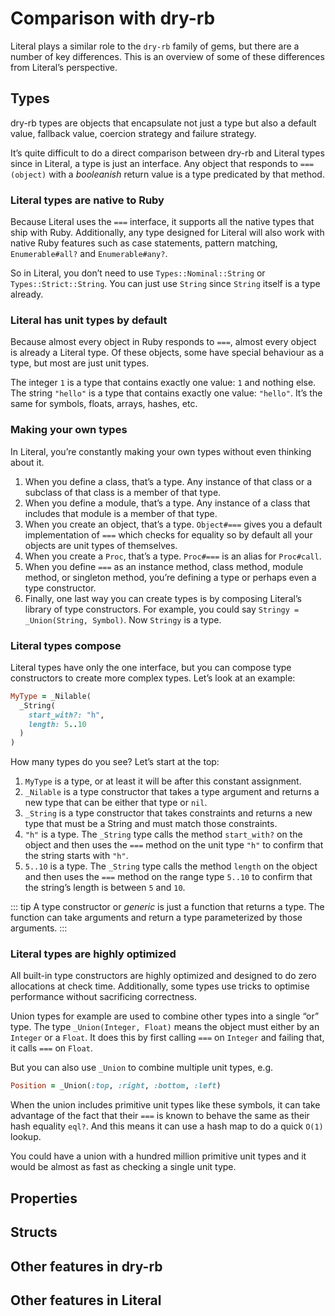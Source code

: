 # Comparison with dry-rb

Literal plays a similar role to the `dry-rb` family of gems, but there are a number of key differences. This is an overview of some of these differences from Literal’s perspective.

## Types

dry-rb types are objects that encapsulate not just a type but also a default value, fallback value, coercion strategy and failure strategy.

It’s quite difficult to do a direct comparison between dry-rb and Literal types since in Literal, a type is just an interface. Any object that responds to `===(object)` with a _booleanish_ return value is a type predicated by that method.

### Literal types are native to Ruby

Because Literal uses the `===` interface, it supports all the native types that ship with Ruby. Additionally, any type designed for Literal will also work with native Ruby features such as case statements, pattern matching, `Enumerable#all?` and `Enumerable#any?`.

So in Literal, you don’t need to use `Types::Nominal::String` or `Types::Strict::String`. You can just use `String` since `String` itself is a type already.

### Literal has unit types by default

Because almost every object in Ruby responds to `===`, almost every object is already a Literal type. Of these objects, some have special behaviour as a type, but most are just unit types.

The integer `1` is a type that contains exactly one value: `1` and nothing else. The string `"hello"` is a type that contains exactly one value: `"hello"`. It’s the same for symbols, floats, arrays, hashes, etc.

### Making your own types

In Literal, you’re constantly making your own types without even thinking about it.

1. When you define a class, that’s a type. Any instance of that class or a subclass of that class is a member of that type.
2. When you define a module, that’s a type. Any instance of a class that includes that module is a member of that type.
3. When you create an object, that’s a type. `Object#===` gives you a default implementation of `===` which checks for equality so by default all your objects are unit types of themselves.
4. When you create a `Proc`, that’s a type. `Proc#===` is an alias for `Proc#call`.
5. When you define `===` as an instance method, class method, module method, or singleton method, you’re defining a type or perhaps even a type constructor.
6. Finally, one last way you can create types is by composing Literal’s library of type constructors. For example, you could say `Stringy = _Union(String, Symbol)`. Now `Stringy` is a type.

### Literal types compose

Literal types have only the one interface, but you can compose type constructors to create more complex types. Let’s look at an example:

```ruby
MyType = _Nilable(
  _String(
    start_with?: "h",
    length: 5..10
  )
)
```

How many types do you see? Let’s start at the top:

1. `MyType` is a type, or at least it will be after this constant assignment.
2. `_Nilable` is a type constructor that takes a type argument and returns a new type that can be either that type or `nil`.
3. `_String` is a type constructor that takes constraints and returns a new type that must be a String and must match those constraints.
4. `"h"` is a type. The `_String` type calls the method `start_with?` on the object and then uses the `===` method on the unit type `"h"` to confirm that the string starts with `"h"`.
5. `5..10` is a type. The `_String` type calls the method `length` on the object and then uses the `===` method on the range type `5..10` to confirm that the string’s length is between `5` and `10`.

::: tip
A type constructor or _generic_ is just a function that returns a type. The function can take arguments and return a type parameterized by those arguments.
:::

### Literal types are highly optimized

All built-in type constructors are highly optimized and designed to do zero allocations at check time. Additionally, some types use tricks to optimise performance without sacrificing correctness.

Union types for example are used to combine other types into a single “or” type. The type `_Union(Integer, Float)` means the object must either by an `Integer` or a `Float`. It does this by first calling `===` on `Integer` and failing that, it calls `===` on `Float`.

But you can also use `_Union` to combine multiple unit types, e.g.

```ruby
Position = _Union(:top, :right, :bottom, :left)
```

When the union includes primitive unit types like these symbols, it can take advantage of the fact that their `===` is known to behave the same as their hash equality `eql?`. And this means it can use a hash map to do a quick `O(1)` lookup.

You could have a union with a hundred million primitive unit types and it would be almost as fast as checking a single unit type.

## Properties

## Structs

## Other features in dry-rb

## Other features in Literal
